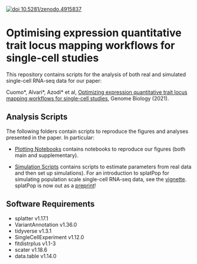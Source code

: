 [![doi 10.5281/zenodo.4915837](https://zenodo.org/badge/DOI/10.5281/zenodo.4915837.svg)](https://doi.org/10.5281/zenodo.4915837)

# Optimising expression quantitative trait locus mapping workflows for single-cell studies

This repository contains scripts for the analysis of both real and simulated single-cell RNA-seq data for our paper:

Cuomo*, Alvari*, Azodi* et al, [Optimizing expression quantitative trait locus mapping workflows for single-cell studies](https://genomebiology.biomedcentral.com/articles/10.1186/s13059-021-02407-x), Genome Biology (2021).

## Analysis Scripts

The following folders contain scripts to reproduce the figures and analyses presented in the paper.
In particular:

* [Plotting Notebooks](ipsc) contains notebooks to reproduce our figures (both main and supplementary).

* [Simulation Scripts](simulations) contains scripts to estimate parameters from real data and then set up simulations). For an introduction to splatPop for simulating population scale single-cell RNA-seq data, see the [vignette](http://www.bioconductor.org/packages/devel/bioc/vignettes/splatter/inst/doc/splatPop.html). splatPop is now out as a [preprint](https://www.biorxiv.org/content/10.1101/2021.06.17.448806v1.abstract)!

## Software Requirements

- splatter v1.17.1
- VariantAnnotation v1.36.0
- tidyverse v1.3.1
- SingleCellExperiment v1.12.0
- fitdistrplus v1.1-3
- scater v1.18.6
- data.table v1.14.0

